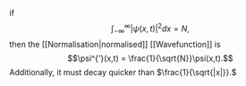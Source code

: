 if $$\int_{-\infty}^{\infty} |\psi(x,t)|^2dx = N,$$then the [[Normalisation|normalised]] [[Wavefunction]] is $$\psi^{'}(x,t) = \frac{1}{\sqrt{N}}\psi(x,t).$$
Additionally, it must decay quicker than $\frac{1}{\sqrt{|x|}}.$
